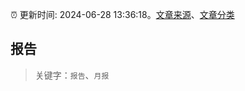 :alarm_clock: 更新时间: 2024-06-28 13:36:18。[文章来源](/README.md)、[文章分类](/TAGS.md)

## 报告


> 关键字：`报告`、`月报`



